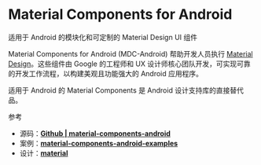 # Material Components for Android

适用于 Android 的模块化和可定制的 Material Design UI 组件

Material Components for Android (MDC-Android) 帮助开发人员执行 [Material Design](https://www.material.io/)。这些组件由 Google 的工程师和 UX 设计师核心团队开发，可实现可靠的开发工作流程，以构建美观且功能强大的 Android 应用程序。

适用于 Android 的 Material Components 是 Android 设计支持库的直接替代品。



参考

- 源码：**[Github | material-components-android](https://github.com/material-components/material-components-android)**
- 案例：**[material-components-android-examples](https://github.com/material-components/material-components-android-examples)**
- 设计：**[material](https://material.io/develop/android)** 

